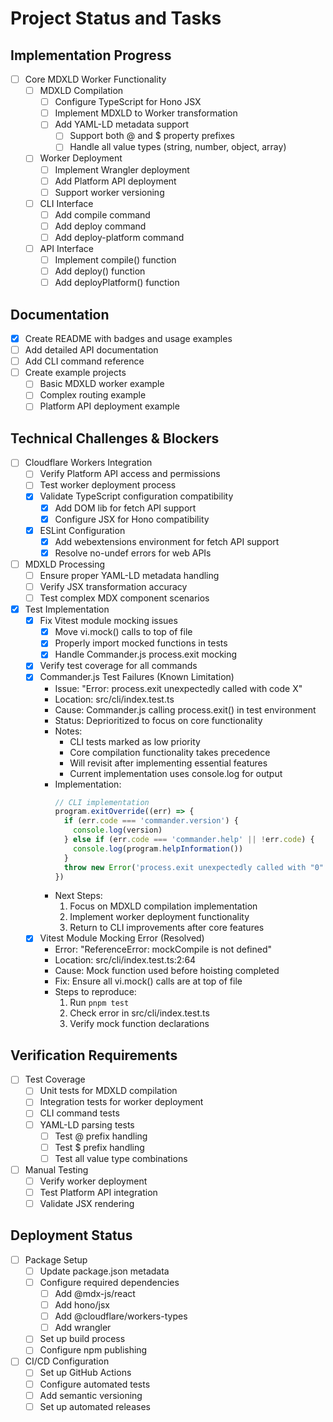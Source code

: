 # Project Status and Tasks

## Implementation Progress

- [ ] Core MDXLD Worker Functionality
  - [ ] MDXLD Compilation
    - [ ] Configure TypeScript for Hono JSX
    - [ ] Implement MDXLD to Worker transformation
    - [ ] Add YAML-LD metadata support
      - [ ] Support both @ and $ property prefixes
      - [ ] Handle all value types (string, number, object, array)
  - [ ] Worker Deployment
    - [ ] Implement Wrangler deployment
    - [ ] Add Platform API deployment
    - [ ] Support worker versioning
  - [ ] CLI Interface
    - [ ] Add compile command
    - [ ] Add deploy command
    - [ ] Add deploy-platform command
  - [ ] API Interface
    - [ ] Implement compile() function
    - [ ] Add deploy() function
    - [ ] Add deployPlatform() function

## Documentation
- [x] Create README with badges and usage examples
- [ ] Add detailed API documentation
- [ ] Add CLI command reference
- [ ] Create example projects
  - [ ] Basic MDXLD worker example
  - [ ] Complex routing example
  - [ ] Platform API deployment example

## Technical Challenges & Blockers
- [ ] Cloudflare Workers Integration
  - [ ] Verify Platform API access and permissions
  - [ ] Test worker deployment process
  - [x] Validate TypeScript configuration compatibility
    - [x] Add DOM lib for fetch API support
    - [x] Configure JSX for Hono compatibility
  - [x] ESLint Configuration
    - [x] Add webextensions environment for fetch API support
    - [x] Resolve no-undef errors for web APIs
- [ ] MDXLD Processing
  - [ ] Ensure proper YAML-LD metadata handling
  - [ ] Verify JSX transformation accuracy
  - [ ] Test complex MDX component scenarios
- [x] Test Implementation
  - [x] Fix Vitest module mocking issues
    - [x] Move vi.mock() calls to top of file
    - [x] Properly import mocked functions in tests
    - [x] Handle Commander.js process.exit mocking
  - [x] Verify test coverage for all commands
  - [x] Commander.js Test Failures (Known Limitation)
    - Issue: "Error: process.exit unexpectedly called with code X"
    - Location: src/cli/index.test.ts
    - Cause: Commander.js calling process.exit() in test environment
    - Status: Deprioritized to focus on core functionality
    - Notes:
      - CLI tests marked as low priority
      - Core compilation functionality takes precedence
      - Will revisit after implementing essential features
      - Current implementation uses console.log for output
    - Implementation:
      ```typescript
      // CLI implementation
      program.exitOverride((err) => {
        if (err.code === 'commander.version') {
          console.log(version)
        } else if (err.code === 'commander.help' || !err.code) {
          console.log(program.helpInformation())
        }
        throw new Error('process.exit unexpectedly called with "0"')
      })
      ```
    - Next Steps:
      1. Focus on MDXLD compilation implementation
      2. Implement worker deployment functionality
      3. Return to CLI improvements after core features
  - [x] Vitest Module Mocking Error (Resolved)
    - Error: "ReferenceError: mockCompile is not defined"
    - Location: src/cli/index.test.ts:2:64
    - Cause: Mock function used before hoisting completed
    - Fix: Ensure all vi.mock() calls are at top of file
    - Steps to reproduce:
      1. Run `pnpm test`
      2. Check error in src/cli/index.test.ts
      3. Verify mock function declarations

## Verification Requirements
- [ ] Test Coverage
  - [ ] Unit tests for MDXLD compilation
  - [ ] Integration tests for worker deployment
  - [ ] CLI command tests
  - [ ] YAML-LD parsing tests
    - [ ] Test @ prefix handling
    - [ ] Test $ prefix handling
    - [ ] Test all value type combinations
- [ ] Manual Testing
  - [ ] Verify worker deployment
  - [ ] Test Platform API integration
  - [ ] Validate JSX rendering

## Deployment Status
- [ ] Package Setup
  - [ ] Update package.json metadata
  - [ ] Configure required dependencies
    - [ ] Add @mdx-js/react
    - [ ] Add hono/jsx
    - [ ] Add @cloudflare/workers-types
    - [ ] Add wrangler
  - [ ] Set up build process
  - [ ] Configure npm publishing

- [ ] CI/CD Configuration
  - [ ] Set up GitHub Actions
  - [ ] Configure automated tests
  - [ ] Add semantic versioning
  - [ ] Set up automated releases
